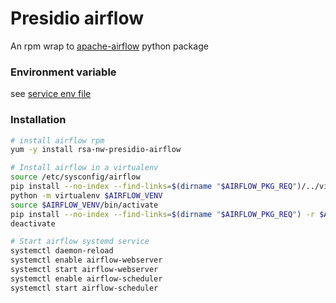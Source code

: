 # Presidio airflow 

An rpm wrap to [apache-airflow](https://airflow.apache.org/) python package

### Environment variable
see [service env file](/scripts/systemd/airflow)


### Installation

```sh
# install airflow rpm
yum -y install rsa-nw-presidio-airflow

# Install airflow in a virtualenv
source /etc/sysconfig/airflow
pip install --no-index --find-links=$(dirname "$AIRFLOW_PKG_REQ")/../virtualenv virtualenv==15.2.0
python -m virtualenv $AIRFLOW_VENV
source $AIRFLOW_VENV/bin/activate
pip install --no-index --find-links=$(dirname "$AIRFLOW_PKG_REQ") -r $AIRFLOW_PKG_REQ
deactivate

# Start airflow systemd service
systemctl daemon-reload
systemctl enable airflow-webserver
systemctl start airflow-webserver
systemctl enable airflow-scheduler
systemctl start airflow-scheduler
```

